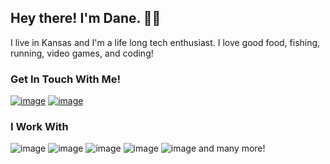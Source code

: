 ## Hey there! I'm Dane. 👋😄

I live in Kansas and I'm a life long tech enthusiast. I love good food, fishing, running, video games, and coding! 

### Get In Touch With Me!
[![image](https://user-images.githubusercontent.com/6863079/211180193-b0afaeee-0a58-4016-9459-afcbdbc612f6.png)](mailto:daneasimoneau@gmail.com)
[![image](https://user-images.githubusercontent.com/6863079/211180195-5cd313ec-31c8-4236-ad3a-d324df88ccc6.png)](https://www.linkedin.com/in/danesimoneau/)


### I Work With
![image](https://user-images.githubusercontent.com/6863079/211180032-2d216c9c-f68a-4189-b06a-90e4acf82b7b.png)
![image](https://user-images.githubusercontent.com/6863079/211180034-f08f3d15-62f0-4483-a3d5-af0e4f4208f5.png)
![image](https://user-images.githubusercontent.com/6863079/211180035-db7104ec-bf2c-44c6-adb4-d09e42cdb20d.png)
![image](https://user-images.githubusercontent.com/6863079/211180037-8d8c6d16-148b-4071-ac17-0829a4de68a0.png)
![image](https://user-images.githubusercontent.com/6863079/211180041-fc7cd043-b54e-4b2b-a1eb-b6c07b5fd4bc.png) and many more!
